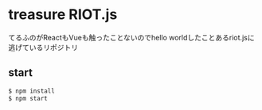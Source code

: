 # treasure RIOT.js
てるふのがReactもVueも触ったことないのでhello worldしたことあるriot.jsに逃げているリポジトリ

## start
```bash
$ npm install
$ npm start
```
